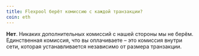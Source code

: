 ```yaml
---
title: Flexpool берёт комиссию с каждой транзакции?
coin: eth
---
```


**Нет**. Никаких дополнительных комиссий с нашей стороны мы не берём. Единственная комиссия, что вы оплачиваете – это комиссия внутри сети, которая устанавливается независимо от размера транзакции.
